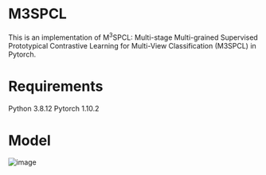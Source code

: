 # M3SPCL
This is an implementation of M$^3$SPCL: Multi-stage Multi-grained Supervised Prototypical Contrastive Learning for Multi-View Classification (M3SPCL) in Pytorch.
# Requirements
  Python 3.8.12
  Pytorch 1.10.2
# Model
![image](https://github.com/user-attachments/assets/6c9e616b-2f20-42b1-80c9-086f10d24299)

